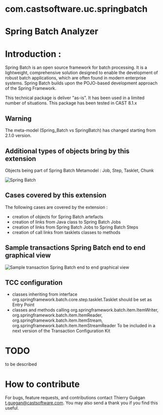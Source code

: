 # com.castsoftware.uc.springbatch

# Spring Batch Analyzer

# Introduction : 

Spring Batch is an open source framework for batch processing. It is a lightweight, comprehensive solution designed to enable the development of robust batch applications, which are often found in modern enterprise systems. Spring Batch builds upon the POJO-based development approach of the Spring Framework.

This technical package is deliver "as-is". It has been used in a limited number of situations.
This package has been tested in CAST 8.1.x 

## Warning  
The meta-model (Spring_Batch vs SpringBatch) has changed starting from 2.1.0 version. 

## Additional types of objects bring by this extension 
Objects being part of Spring Batch Metamodel : Job, Step, Tasklet, Chunk  

![Spring Batch](/springBatchMetamodel.jpg)

## Cases covered by this extension 

The following cases are covered by the extension : 
- creation of objects for Spring Batch artefacts    
- creation of links from Java class to Spring Batch Jobs 
- creation of links from Spring Batch Jobs to Spring Batch Steps 
- creation of call links from tasklets classes to methods 

## Sample transactions Spring Batch end to end graphical view 
![Sample transaction Spring Batch end to end graphical view](/springBatchCarto.jpg)

## TCC configuration
- classes inheriting from interface org.springframework.batch.core.step.tasklet.Tasklet should be set as Entry Point 
- classes and methods calling org.springframework.batch.item.ItemWriter, org.springframework.batch.item.ItemReader, org.springframework.batch.item.ItemStream, org.springframework.batch.item.ItemStreamReader 
To be included in a next version of the Transaction Configuration Kit 
	
# TODO 
to be described 

# How to contribute
For bugs, feature requests, and contributions contact Thierry Guégan t.guegan@castsoftware.com.
You may also send a thank you if you find this useful.

